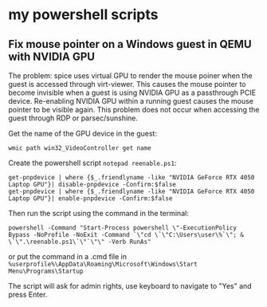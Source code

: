 # my powershell scripts

## Fix mouse pointer on a Windows guest in QEMU with NVIDIA GPU

The problem: spice uses virtual GPU to render the mouse poiner when the guest is accessed through virt-viewer. This causes the mouse pointer to become invisible when a guest is using NVIDIA GPU as a passthrough PCIE device. Re-enabling NVIDIA GPU within a running guest causes the mouse pointer to be visible again. This problem does not occur when accessing the guest through RDP or parsec/sunshine.

Get the name of the GPU device in the guest:

```
wmic path win32_VideoController get name
```

Create the powershell script `notepad reenable.ps1`:

```
get-pnpdevice | where {$_.friendlyname -like "NVIDIA GeForce RTX 4050 Laptop GPU"}| disable-pnpdevice -Confirm:$false
get-pnpdevice | where {$_.friendlyname -like "NVIDIA GeForce RTX 4050 Laptop GPU"}| enable-pnpdevice -Confirm:$false
```

Then run the script using the command in the terminal:

```
powershell -Command "Start-Process powershell \"-ExecutionPolicy Bypass -NoProfile -NoExit -Command `\"cd \`\"C:\Users\user\%`\"; & \`\".\reenable.ps1\`\"`\"\" -Verb RunAs"
```

or put the command in a .cmd file in `%userprofile%\AppData\Roaming\Microsoft\Windows\Start Menu\Programs\Startup`

The script will ask for admin rights, use keyboard to navigate to "Yes" and press Enter.
